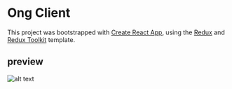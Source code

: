 # Ong Client

This project was bootstrapped with [Create React App](https://github.com/facebook/create-react-app), using the [Redux](https://redux.js.org/) and [Redux Toolkit](https://redux-toolkit.js.org/) template.

## preview
![alt text](https://i.ibb.co/rdC5h7f/ong.png)
